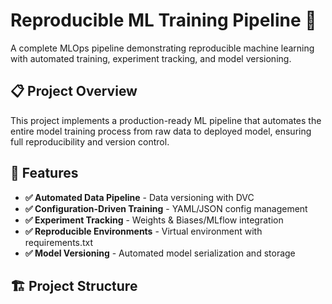 # Reproducible ML Training Pipeline 🚀

A complete MLOps pipeline demonstrating reproducible machine learning with automated training, experiment tracking, and model versioning.

## 📋 Project Overview

This project implements a production-ready ML pipeline that automates the entire model training process from raw data to deployed model, ensuring full reproducibility and version control.

## 🎯 Features

- **✅ Automated Data Pipeline** - Data versioning with DVC
- **✅ Configuration-Driven Training** - YAML/JSON config management  
- **✅ Experiment Tracking** - Weights & Biases/MLflow integration
- **✅ Reproducible Environments** - Virtual environment with requirements.txt
- **✅ Model Versioning** - Automated model serialization and storage

## 🏗️ Project Structure
